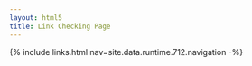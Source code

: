 ```yaml
---
layout: html5
title: Link Checking Page
---
```

{% include links.html nav=site.data.runtime.712.navigation -%}
